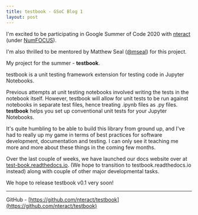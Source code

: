 ```yaml
---
title: testbook - GSoC Blog 1  
layout: post
---
```

I'm excited to be participating in Google Summer of Code 2020 with [nteract](https://nteract.io) (under [NumFOCUS](https://numfocus.org)).

I'm also thrilled to be mentored by Matthew Seal ([@mseal](https://twitter.com/codeseal)) for this project.

My project for the summer - **testbook**.

testbook is a unit testing framework extension for testing code in Jupyter Notebooks.

Previous attempts at unit testing notebooks involved writing the tests in the notebook itself. However, testbook will allow for unit tests to be run against notebooks in separate test files, hence treating .ipynb files as .py files. **testbook** helps you set up conventional unit tests for your Jupyter Notebooks.

It's quite humbling to be able to build this library from ground up, and I've had to really up my game in terms of best practices for software development, documentation and testing. I can only see it teaching me more and more about these things in the coming few months.

Over the last couple of weeks, we have launched our docs website over at [test-book.readthedocs.io](https://test-book.readthedocs.io). (We hope to transition to testbook.readthedocs.io instead) along with couple of other major developmental tasks.

We hope to release testbook v0.1 very soon!

---
GitHub - [https://github.com/nteract/testbook](https://github.com/nteract/testbook)
